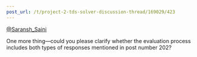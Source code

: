 ```yaml
---
post_url: /t/project-2-tds-solver-discussion-thread/169029/423
---
```

[@Saransh\_Saini](/u/saransh_saini)

One more thing—could you please clarify whether the evaluation process includes both types of responses mentioned in post number 202?